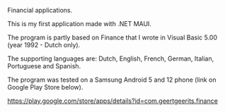 Financial applications.

This is my first application made with .NET MAUI.

The program is partly based on Finance that I wrote in Visual Basic 5.00 (year 1992 - Dutch only).

The supporting languages are: Dutch, English, French, German, Italian, Portuguese and Spanish.

The program was tested on a Samsung Android 5 and 12 phone (link on Google Play Store below).

https://play.google.com/store/apps/details?id=com.geertgeerits.finance

